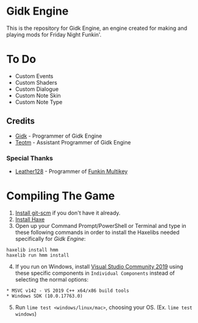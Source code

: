# Gidk Engine

This is the repository for Gidk Engine, an engine created for making and playing mods for Friday Night Funkin'.

# To Do

- Custom Events
- Custom Shaders
- Custom Dialogue
- Custom Note Skin
- Custom Note Type

## Credits
* [Gidk](https://github.com/Gidk-g) - Programmer of Gidk Engine
* [Teotm](https://github.com/teotm) - Assistant Programmer of Gidk Engine

### Special Thanks
* [Leather128](https://github.com/Leather128) - Programmer of [Funkin Multikey](https://github.com/Leather128/Funkin-Multikey)

# Compiling The Game
1. [Install git-scm](https://git-scm.com/downloads) if you don't have it already.
2. [Install Haxe](https://haxe.org/download/)
3. Open up your Command Prompt/PowerShell or Terminal and type in these following commands in order to install the Haxelibs needed specifically for *Gidk Engine*:
```
haxelib install hmm
haxelib run hmm install
```
4. If you run on Windows, install [Visual Studio Community 2019](https://visualstudio.microsoft.com/thank-you-downloading-visual-studio/?sku=community&rel=16&utm_medium=microsoft&utm_source=docs.microsoft.com&utm_campaign=download+from+relnotes&utm_content=vs2019ga+button) using these specific components in `Individual Components` instead of selecting the normal options:
```
* MSVC v142 - VS 2019 C++ x64/x86 build tools
* Windows SDK (10.0.17763.0)
```
5. Run `lime test <windows/linux/mac>`, choosing your OS. (Ex. `lime test windows`)
